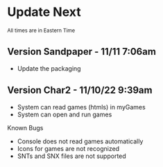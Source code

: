 # Update Next
<sub>All times are in Eastern Time</sub>

## Version Sandpaper - 11/11 7:06am
- Update the packaging

## Version Char2 - 11/10/22 9:39am
- System can read games (htmls) in myGames
- System can open and run games

Known Bugs
- Console does not read games automatically
- Icons for games are not recognized
- SNTs and SNX files are not supported